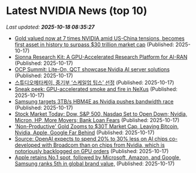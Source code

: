 # Latest NVIDIA News (top 10)
_Last updated: **2025-10-18 08:35:27**_

- [Gold valued now at 7 times NVIDIA amid US-China tensions, becomes first asset in history to surpass $30 trillion market cap](https://economictimes.indiatimes.com/news/international/us/gold-valued-now-at-7-times-nvidia-amid-us-china-tensions-becomes-first-asset-in-history-to-surpass-30-trillion-market-cap/articleshow/124624626.cms) (Published: 2025-10-17)
- [Sionna Research Kit: A GPU-Accelerated Research Platform for AI-RAN](https://research.nvidia.com/publication/2025-05_sionna-research-kit-gpu-accelerated-research-platform-ai-ran) (Published: 2025-10-17)
- [OCP Summit: Lite-On, QCT showcase Nvidia AI server solutions](https://www.digitimes.com/news/a20251016PD233/qct-nvidia-lite-on-technology-ai-server-2025.html) (Published: 2025-10-17)
- [스튜디오메타케이, 중기부 ‘스케일업 팁스’ 선정](https://www.venturesquare.net/1009281) (Published: 2025-10-17)
- [Sneak peek: GPU-accelerated smoke and fire in NeXus](https://www.cgchannel.com/2025/10/insydium-previews-gpu-accelerated-smoke-and-fire-in-nexus/) (Published: 2025-10-17)
- [Samsung targets 3TB/s HBM4E as Nvidia pushes bandwidth race](https://www.digitimes.com/news/a20251015PD236/bandwidth-samsung-nvidia-hbm-hbm4.html) (Published: 2025-10-17)
- [Stock Market Today: Dow, S&P 500, Nasdaq Set to Open Down; Nvidia, Micron, HP, More Movers; Bank Loan Fears](https://biztoc.com/x/34f9558ce778ece1) (Published: 2025-10-17)
- ['Non-Productive' Gold Zooms to $30T Market Cap, Leaving Bitcoin, Nvidia, Apple, Google Far Behind](https://biztoc.com/x/3dfb158f3f8f94d1) (Published: 2025-10-17)
- [Source: OpenAI expects to spend 20% to 30% less on AI chips co-developed with Broadcom than on chips from Nvidia, which is notoriously backlogged on GPU orders](https://biztoc.com/x/da783830c4d99b7c) (Published: 2025-10-17)
- [Apple retains No.1 spot, followed by Microsoft, Amazon, and Google, Samsung ranks 5th in global brand value,](https://www.thehindubusinessline.com/info-tech/apple-retains-no1-spot-followed-by-microsoft-amazon-and-google-samsung-ranks-5th-in-global-brand-value/article70174454.ece) (Published: 2025-10-17)
